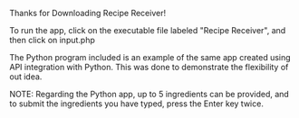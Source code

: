 Thanks for Downloading Recipe Receiver!

To run the app, click on the executable file labeled "Recipe Receiver", and then click on input.php

The Python program included is an example of the same app created using API integration with Python. This was done to demonstrate the flexibility of out idea.

NOTE:
Regarding the Python app, up to 5 ingredients can be provided, and to submit the ingredients you have typed, press the Enter key twice.
